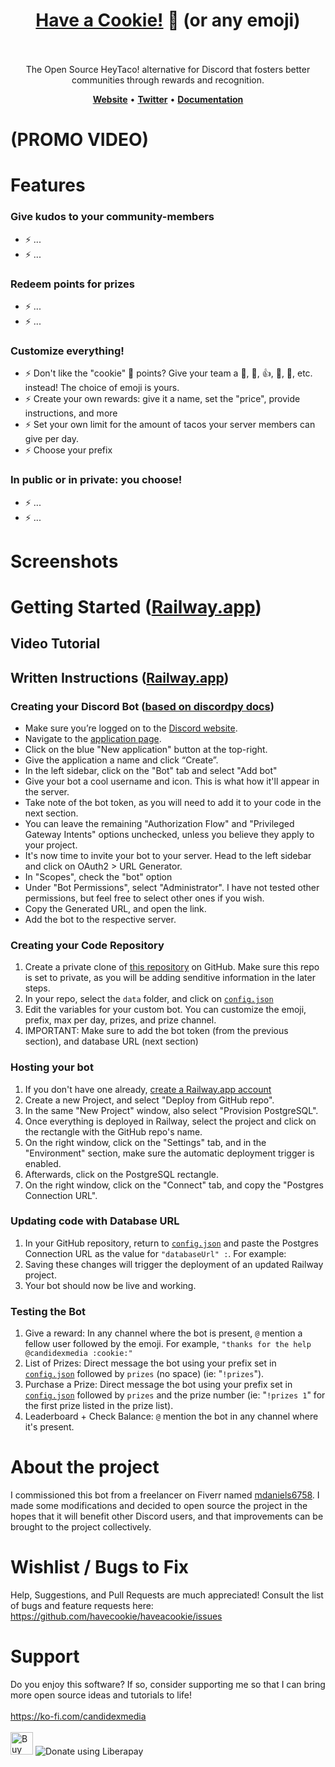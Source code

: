 <h1 align="center" style="border-bottom: none">
    <b><a href="#">Have a Cookie!</a> 🍪 (or any emoji)</b><br>
  
 <br>
</h1>

<p align="center">
The Open Source HeyTaco! alternative for Discord that fosters better communities through rewards and recognition. 
</p>

<p align="center">
    <a href="#"><b>Website</b></a> •
    <a href="#"><b>Twitter</b></a> •
    <a href="#"><b>Documentation</b></a>
</p>  

# (PROMO VIDEO)

# Features
### Give kudos to your community-members
- ⚡ ...
- ⚡ ...

### Redeem points for prizes
- ⚡ ...
- ⚡ ...

### Customize everything!
- ⚡ Don't like the "cookie" 🍪 points? Give your team a 🥭, 🥝, 👍, 🍔, 🙌, etc. instead! The choice of emoji is yours.
- ⚡ Create your own rewards: give it a name, set the "price", provide instructions, and more
- ⚡ Set your own limit for the amount of tacos your server members can give per day.
- ⚡ Choose your prefix

### In public or in private: you choose!
- ⚡ ...
- ⚡ ...

# Screenshots

# Getting Started ([Railway.app](https://railway.app?referralCode=7ENqQl))
## Video Tutorial

## Written Instructions ([Railway.app](https://railway.app?referralCode=7ENqQl))
### Creating your Discord Bot ([based on discordpy docs](https://discordpy.readthedocs.io/en/latest/discord.html))
- Make sure you’re logged on to the [Discord website](https://discord.com/).
- Navigate to the [application page](https://discord.com/developers/applications).
- Click on the blue "New application" button at the top-right.
- Give the application a name and click “Create”.
- In the left sidebar, click on the "Bot" tab and select "Add bot"
- Give your bot a cool username and icon. This is what how it'll appear in the server.
- Take note of the bot token, as you will need to add it to your code in the next section.
- You can leave the remaining "Authorization Flow" and "Privileged Gateway Intents" options unchecked, unless you believe they apply to your project.
- It's now time to invite your bot to your server. Head to the left sidebar and click on OAuth2 > URL Generator.
- In "Scopes", check the "bot" option
- Under "Bot Permissions", select "Administrator". I have not tested other permissions, but feel free to select other ones if you wish.
- Copy the Generated URL, and open the link.
- Add the bot to the respective server.

### Creating your Code Repository
1. Create a private clone of [this repository](https://github.com/havecookie/haveacookie) on GitHub. Make sure this repo is set to private, as you will be adding senditive information in the later steps.
2. In your repo, select the `data` folder, and click on [`config.json`](https://github.com/havecookie/haveacookie/blob/main/data/config.json)
3. Edit the variables for your custom bot. You can customize the emoji, prefix, max per day, prizes, and prize channel.
4. IMPORTANT: Make sure to add the bot token (from the previous section), and database URL (next section)

### Hosting your bot
1. If you don't have one already, [create a Railway.app account](https://railway.app?referralCode=7ENqQl)
2. Create a new Project, and select "Deploy from GitHub repo".
3. In the same "New Project" window, also select "Provision PostgreSQL".
4. Once everything is deployed in Railway, select the project and click on the rectangle with the GitHub repo's name.
5. On the right window, click on the "Settings" tab, and in the "Environment" section, make sure the automatic deployment trigger is enabled.
6. Afterwards, click on the PostgreSQL rectangle.
7. On the right window, click on the "Connect" tab, and copy the "Postgres Connection URL".

### Updating code with Database URL
1. In your GitHub repository, return to [`config.json`](https://github.com/havecookie/haveacookie/blob/main/data/config.json) and paste the Postgres Connection URL as the value for `"databaseUrl" :`. For example: 
2. Saving these changes will trigger the deployment of an updated Railway project.
3. Your bot should now be live and working.

### Testing the Bot
1. Give a reward: In any channel where the bot is present, `@` mention a fellow user followed by the emoji. For example, `"thanks for the help @candidexmedia :cookie:"`
2. List of Prizes: Direct message the bot using your prefix set in [`config.json`](https://github.com/havecookie/haveacookie/blob/main/data/config.json) followed by `prizes` (no space) (ie: "`!prizes`").
2. Purchase a Prize: Direct message the bot using your prefix set in [`config.json`](https://github.com/havecookie/haveacookie/blob/main/data/config.json) followed by `prizes` and the prize number (ie: "`!prizes 1`" for the first prize listed in the prize list).
3. Leaderboard + Check Balance: `@` mention the bot in any channel where it's present.

# About the project
I commissioned this bot from a freelancer on Fiverr named [mdaniels6758](www.fiverr.com/mdaniels6758). I made some modifications and decided to open source the project in the hopes that it will benefit other Discord users, and that improvements can be brought to the project collectively.

# Wishlist / Bugs to Fix
Help, Suggestions, and Pull Requests are much appreciated!
Consult the list of bugs and feature requests here: https://github.com/havecookie/haveacookie/issues

# Support
Do you enjoy this software? If so, consider supporting me so that I can bring more open source ideas and tutorials to life! <br><br>
https://ko-fi.com/candidexmedia <br><br>
<a href='https://ko-fi.com/O4O61QG9T' target='_blank'><img height='36' style='border:0px;height:36px;' src='https://cdn.ko-fi.com/cdn/kofi5.png?v=3' border='0' alt='Buy Me a Coffee at ko-fi.com' /></a>
<img alt="Donate using Liberapay" src="https://liberapay.com/assets/widgets/donate.svg">

